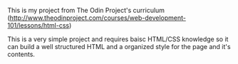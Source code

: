 This is my project from The Odin Project's curriculum (http://www.theodinproject.com/courses/web-development-101/lessons/html-css)

This is a very simple project and requires baisc HTML/CSS knowledge so it can build a well structured HTML and a organized style for the page and it's contents. 
